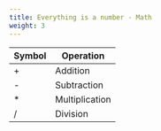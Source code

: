 ```yaml
---
title: Everything is a number - Math
weight: 3
---
```

| Symbol | Operation      |
|--------|----------------|
| +      | Addition       |
| -      | Subtraction    |
| *      | Multiplication |
| /      | Division       |
